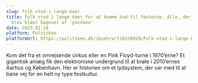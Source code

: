 ```yaml
---
slug: folk-stod-i-lange-koer
title: Folk stod i lange køer for at komme ind til festerne. Alle, der kom ind,
  blev blæst bagover af 'pandaen'
date: 2025-01-28
platform: Politiken
platformUrl: https://politiken.dk/ibyen/art10238929/Folk-stod-i-lange-køer-for-at-komme-ind-til-festerne.-Alle-der-kom-ind-blev-blæst-bagover-af-pandaen
---
```

<p>Kom det fra et omrejsende cirkus eller en Pink Floyd-turné i 1970’erne? Et gigantisk anlæg fik den elektroniske undergrund til at brøle i 2010’ernes Aarhus og København. Her er historien om et lydsystem, der var med til at bane vej for en helt ny type festkultur.</p>